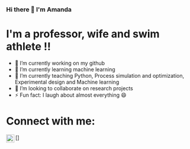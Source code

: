 ### Hi there 👋 I'm Amanda 

# I'm a professor, wife and swim athlete !! 

- 🔭 I’m currently working on my github
- 🌱 I’m currently learning machine learning 
- 💬 I’m currently teaching Python, Process simulation and optimization, Experimental design and Machine learning 
- 👯 I’m looking to collaborate on research projects
- ⚡ Fun fact: I laugh about almost everything 😄

# Connect with me: 

[<img align="left" alt="https://www.youtube.com/c/AmandaLemette" width="22px" src="https://cdn.jsdelivr.net/npm/simple-icons@v3/icons/youtube.svg" />]


<!--
**amandalemette/amandalemette** is a ✨ _special_ ✨ repository because its `README.md` (this file) appears on your GitHub profile.

Here are some ideas to get you started:

- 🔭 I’m currently working on ...
- 🌱 I’m currently learning ...
- 👯 I’m looking to collaborate on ...
- 🤔 I’m looking for help with ...
- 💬 Ask me about ...
- 📫 How to reach me: ...
- 😄 Pronouns: ...
- ⚡ Fun fact: ...
-->
